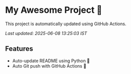 # My Awesome Project 🚀

This project is automatically updated using GitHub Actions.

_Last updated: 2025-06-08 13:25:03 IST_

## Features
- Auto-update README using Python 🐍
- Auto Git push with GitHub Actions 🤖
